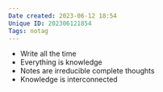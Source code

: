 ```yaml
---
Date created: 2023-06-12 18:54
Unique ID: 202306121854
Tags: notag
---
```

- Write all the time
- Everything is knowledge
- Notes are irreducible complete thoughts
- Knowledge is interconnected
